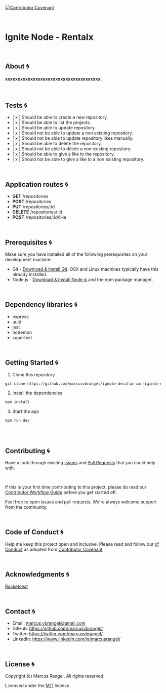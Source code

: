 
[![Contributor Covenant](https://img.shields.io/badge/Contributor%20Covenant-2.1-4baaaa.svg)](code_of_conduct.md) 

</br>

# Ignite Node - Rentalx

</br>

## About :cyclone:

#### xxxxxxxxxxxxxxxxxxxxxxxxxxxxxxxxxxxxxx.


</br>

## Tests :cyclone:

- [ x ] Should be able to create a new repository.
- [ x ] Should be able to list the projects.
- [ x ] Should be able to update repository.
- [ x ] Should not be able to update a non existing repository.
- [ x ] Should not be able to update repository likes manually.
- [ x ] Should be able to delete the repository.
- [ x ] Should not be able to delete a non existing repository.
- [ x ] Should be able to give a like to the repository.
- [ x ] Should not be able to give a like to a non existing repository.



</br>

## Application routes :cyclone:

* <b>GET</b> /repositories
* <b>POST</b> /repositories
* <b>PUT</b> /repositories/:id
* <b>DELETE</b> /repositories/:id
* <b>POST</b> /repositories/:id/like


<br />

## Prerequisites :cyclone:

Make sure you have installed all of the following prerequisites on your development machine:

* Git - [Download & Install Git](https://git-scm.com/downloads/). OSX and Linux machines typically have this already installed.
* Node.js - [Download & Install Node.js](https://nodejs.org/en/download/) and the npm package manager. 


</br>

## Dependency libraries :cyclone:

* express
* uuid
* jest
* nodemon
* supertest


<br />

## Getting Started :cyclone:

1. Clone this repository

```sh
git clone https://github.com/marcusvbrangel/ignite-desafio-corrigindo-codigo
```

2. Install the dependencies

```sh
npm install
```

3. Start the app

```sh
npm run dev
```

<br />


<br />

## Contributing :cyclone:

Have a look through existing [Issues](https://github.com/marcusvbrangel/rentalx/issues) and [Pull Requests](https://github.com/marcusvbrangel/rentalx/pulls) that you could help with.

<br />

If this is your first time contributing to this project, please do read our [Contributor Workflow Guide](https://github.com/the-guild-org/Stack/blob/master/CONTRIBUTING.md) before you get started off.

Feel free to open issues and pull requests. We're always welcome support from the community.


<br />

## Code of Conduct :cyclone:

Help me keep this project open and inclusive. Please read and follow our [
of Conduct](https://github.com/the-guild-org/Stack/blob/master/CODE_OF_CONDUCT.md) as adopted from [Contributor Covenant](https://www.contributor-covenant.org/)



<br />

## Acknowledgments :cyclone:

[Rocketseat](https://www.rocketseat.com.br/)



<br />

## Contact :cyclone:

* Email:    marcus.vbrangel@gmail.com
* GitHub:   https://github.com/marcusvbrangel/
* Twitter:  https://twitter.com/marcusvbrangel/
* LinkedIn: https://www.linkedin.com/in/marcusrangel/





<br />

## License :cyclone:

Copyright (c) Marcus Rangel. All rights reserved.

Licensed under the [MIT](LICENSE.md) license.


